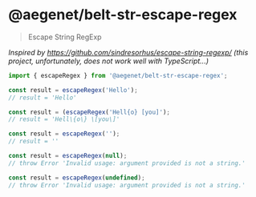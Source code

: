 # @aegenet/belt-str-escape-regex

> Escape String RegExp

*Inspired by https://github.com/sindresorhus/escape-string-regexp/ (this project, unfortunately, does not work well with TypeScript...)* 

```typescript
import { escapeRegex } from '@aegenet/belt-str-escape-regex';

const result = escapeRegex('Hello');
// result = 'Hello'
```

```typescript
const result = (escapeRegex('Hell{o} [you]');
// result = 'Hell\{o\} \[you\]'
```

```typescript
const result = escapeRegex('');
// result = ''
```

```typescript
const result = escapeRegex(null);
// throw Error 'Invalid usage: argument provided is not a string.'
```

```typescript
const result = escapeRegex(undefined);
// throw Error 'Invalid usage: argument provided is not a string.'
```
